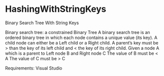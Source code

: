 # HashingWithStringKeys
Binary Search Tree With String Keys

Binary search tree: a constrained Binary Tree
A binary search tree is an ordered binary tree in which each node contains a unique value (its key).
A child node can either be a Left child or a Right child.
A parent’s key must be > than the key of its left child and < the key of its right child.
Given a node A which is a parent to Left node B and Right node C
The value of B must be < A
The value of C must be > C

Requirements: 
Visual Studio 
